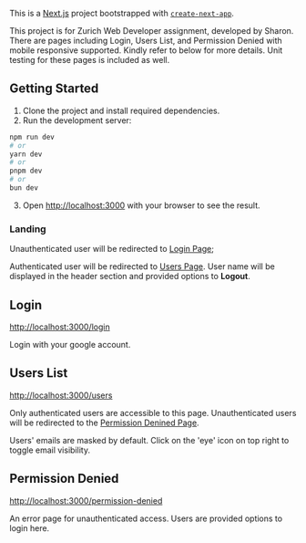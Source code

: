 This is a [Next.js](https://nextjs.org/) project bootstrapped with [`create-next-app`](https://github.com/vercel/next.js/tree/canary/packages/create-next-app). 

This project is for Zurich Web Developer assignment, developed by Sharon. There are pages including Login, Users List, and Permission Denied with mobile responsive supported. Kindly refer to below for more details. Unit testing for these pages is included as well.

## Getting Started
1. Clone the project and install required dependencies.
2. Run the development server:

```bash
npm run dev
# or
yarn dev
# or
pnpm dev
# or
bun dev
```

3. Open [http://localhost:3000](http://localhost:3000) with your browser to see the result.

### Landing

Unauthenticated user will be redirected to [Login Page](http://localhost:3000/login);

Authenticated user will be redirected to [Users Page](http://localhost:3000/users). User name will be displayed in the header section and provided options to **Logout**.

## Login
[http://localhost:3000/login](http://localhost:3000/login)

Login with your google account.

## Users List
[http://localhost:3000/users](http://localhost:3000/users)

Only authenticated users are accessible to this page. Unauthenticated users will be redirected to the [Permission Denined Page](http://localhost:3000/permission-denied).

Users' emails are masked by default. Click on the 'eye' icon on top right to toggle email visibility.

## Permission Denied
[http://localhost:3000/permission-denied](http://localhost:3000/permission-denied)

An error page for unauthenticated access. Users are provided options to login here.
